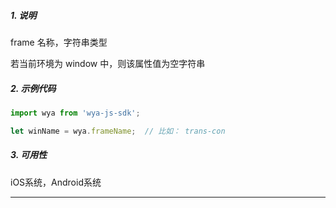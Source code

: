 ##### 1. 说明

frame 名称，字符串类型

若当前环境为 window 中，则该属性值为空字符串

##### 2. 示例代码

```javascript
import wya from 'wya-js-sdk';

let winName = wya.frameName;  // 比如： trans-con
```
##### 3. 可用性
iOS系统，Android系统

---------